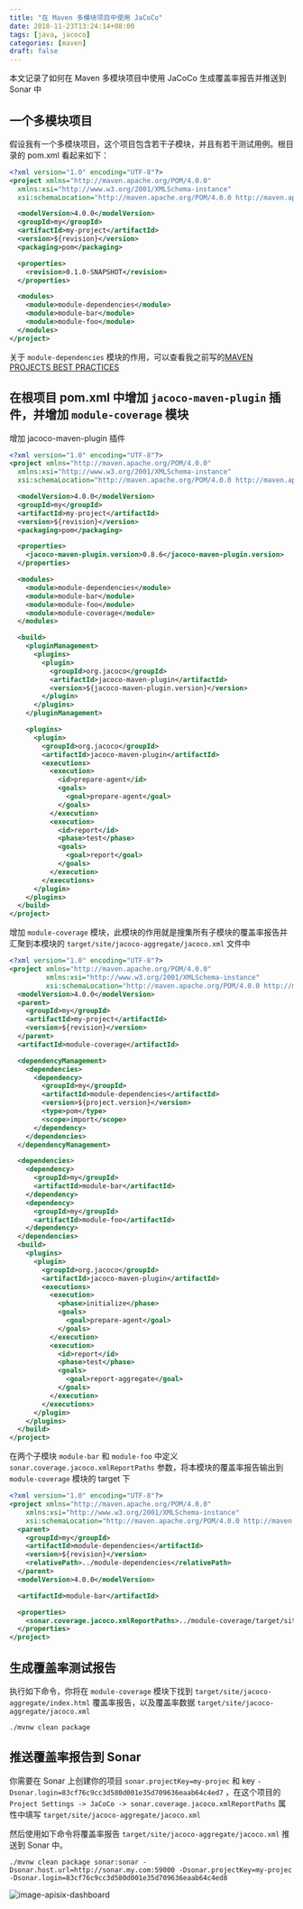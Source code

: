 ```yaml
---
title: "在 Maven 多模块项目中使用 JaCoCo"
date: 2018-11-23T13:24:14+08:00
tags: [java, jacoco]
categories: [maven]
draft: false
---
```


本文记录了如何在 Maven 多模块项目中使用 JaCoCo 生成覆盖率报告并推送到 Sonar 中

## 一个多模块项目

假设我有一个多模块项目，这个项目包含若干子模块，并且有若干测试用例。根目录的 pom.xml 看起来如下：

```xml
<?xml version="1.0" encoding="UTF-8"?>
<project xmlns="http://maven.apache.org/POM/4.0.0"
  xmlns:xsi="http://www.w3.org/2001/XMLSchema-instance"
  xsi:schemaLocation="http://maven.apache.org/POM/4.0.0 http://maven.apache.org/xsd/maven-4.0.0.xsd">

  <modelVersion>4.0.0</modelVersion>
  <groupId>my</groupId>
  <artifactId>my-project</artifactId>
  <version>${revision}</version>
  <packaging>pom</packaging>

  <properties>
  	<revision>0.1.0-SNAPSHOT</revision>
  </properties>

  <modules>
  	<module>module-dependencies</module>
    <module>module-bar</module>
    <module>module-foo</module>   
  </modules>
</project>
```

关于 `module-dependencies` 模块的作用，可以查看我之前写的[MAVEN PROJECTS BEST PRACTICES](https://coolbeevip.github.io/posts/maven/maven-best-practices-for-structuring-projects-and-modules/)


## 在根项目 pom.xml 中增加 `jacoco-maven-plugin` 插件，并增加 `module-coverage` 模块

增加 jacoco-maven-plugin 插件

```xml
<?xml version="1.0" encoding="UTF-8"?>
<project xmlns="http://maven.apache.org/POM/4.0.0"
  xmlns:xsi="http://www.w3.org/2001/XMLSchema-instance"
  xsi:schemaLocation="http://maven.apache.org/POM/4.0.0 http://maven.apache.org/xsd/maven-4.0.0.xsd">

  <modelVersion>4.0.0</modelVersion>
  <groupId>my</groupId>
  <artifactId>my-project</artifactId>
  <version>${revision}</version>
  <packaging>pom</packaging>

  <properties>
    <jacoco-maven-plugin.version>0.8.6</jacoco-maven-plugin.version>
  </properties>

  <modules>
  	<module>module-dependencies</module>
    <module>module-bar</module>
    <module>module-foo</module>   
    <module>module-coverage</module>
  </modules>

  <build>
    <pluginManagement>
      <plugins>    
        <plugin>
          <groupId>org.jacoco</groupId>
          <artifactId>jacoco-maven-plugin</artifactId>
          <version>${jacoco-maven-plugin.version}</version>
        </plugin>
      </plugins>
    </pluginManagement>

    <plugins>
      <plugin>
        <groupId>org.jacoco</groupId>
        <artifactId>jacoco-maven-plugin</artifactId>
        <executions>
          <execution>
            <id>prepare-agent</id>
            <goals>
              <goal>prepare-agent</goal>
            </goals>
          </execution>
          <execution>
            <id>report</id>
            <phase>test</phase>
            <goals>
              <goal>report</goal>
            </goals>
          </execution>
        </executions>
      </plugin>
    </plugins>
  </build>
</project>
```

增加 `module-coverage` 模块，此模块的作用就是搜集所有子模块的覆盖率报告并汇聚到本模块的 `target/site/jacoco-aggregate/jacoco.xml` 文件中


```xml
<?xml version="1.0" encoding="UTF-8"?>
<project xmlns="http://maven.apache.org/POM/4.0.0"
         xmlns:xsi="http://www.w3.org/2001/XMLSchema-instance"
         xsi:schemaLocation="http://maven.apache.org/POM/4.0.0 http://maven.apache.org/xsd/maven-4.0.0.xsd">
  <modelVersion>4.0.0</modelVersion>
  <parent>
    <groupId>my</groupId>
    <artifactId>my-project</artifactId>
    <version>${revision}</version>
  </parent>  
  <artifactId>module-coverage</artifactId>

  <dependencyManagement>
    <dependencies>
      <dependency>
        <groupId>my</groupId>
        <artifactId>module-dependencies</artifactId>
        <version>${project.version}</version>
        <type>pom</type>
        <scope>import</scope>
      </dependency>
    </dependencies>
  </dependencyManagement>

  <dependencies>
    <dependency>
      <groupId>my</groupId>
      <artifactId>module-bar</artifactId>
    </dependency>
    <dependency>
      <groupId>my</groupId>
      <artifactId>module-foo</artifactId>
    </dependency>
  </dependencies>
  <build>
    <plugins>
      <plugin>
        <groupId>org.jacoco</groupId>
        <artifactId>jacoco-maven-plugin</artifactId>
        <executions>
          <execution>
            <phase>initialize</phase>
            <goals>
              <goal>prepare-agent</goal>
            </goals>
          </execution>
          <execution>
            <id>report</id>
            <phase>test</phase>
            <goals>
              <goal>report-aggregate</goal>
            </goals>
          </execution>
        </executions>
      </plugin>
    </plugins>
  </build>
</project>
```


在两个子模块 `module-bar` 和 `module-foo` 中定义 `sonar.coverage.jacoco.xmlReportPaths` 参数，将本模块的覆盖率报告输出到 `module-coverage` 模块的 target 下

```xml
<?xml version="1.0" encoding="UTF-8"?>
<project xmlns="http://maven.apache.org/POM/4.0.0"
    xmlns:xsi="http://www.w3.org/2001/XMLSchema-instance"
    xsi:schemaLocation="http://maven.apache.org/POM/4.0.0 http://maven.apache.org/xsd/maven-4.0.0.xsd">
  <parent>
    <groupId>my</groupId>
    <artifactId>module-dependencies</artifactId>
    <version>${revision}</version>
    <relativePath>../module-dependencies</relativePath>
  </parent>
  <modelVersion>4.0.0</modelVersion>

  <artifactId>module-bar</artifactId>

  <properties>
    <sonar.coverage.jacoco.xmlReportPaths>../module-coverage/target/site/jacoco-aggregate/jacoco.xml</sonar.coverage.jacoco.xmlReportPaths>
  </properties>
</project>
```


## 生成覆盖率测试报告

执行如下命令，你将在 `module-coverage` 模块下找到  `target/site/jacoco-aggregate/index.html` 覆盖率报告，以及覆盖率数据 `target/site/jacoco-aggregate/jacoco.xml`

```shell
./mvnw clean package
```

## 推送覆盖率报告到 Sonar


你需要在 Sonar 上创建你的项目 `sonar.projectKey=my-projec` 和 key `-Dsonar.login=83cf76c9cc3d580d001e35d709636eaab64c4ed7` ，在这个项目的 `Project Settings -> JaCoCo -> sonar.coverage.jacoco.xmlReportPaths` 属性中填写 `target/site/jacoco-aggregate/jacoco.xml`


然后使用如下命令将覆盖率报告 `target/site/jacoco-aggregate/jacoco.xml` 推送到 Sonar 中。


```shell
./mvnw clean package sonar:sonar -Dsonar.host.url=http://sonar.my.com:59000 -Dsonar.projectKey=my-projec -Dsonar.login=83cf76c9cc3d580d001e35d709636eaab64c4ed8
```

![image-apisix-dashboard](/images/posts/jacoco-in-maven-multi-module/sonar-overall-code.png)

